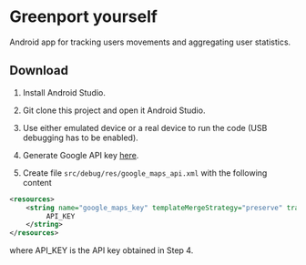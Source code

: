 Greenport yourself
============

Android app for tracking users movements and aggregating user statistics.

Download
--------

1. Install Android Studio.

2. Git clone this project and open it Android Studio.

3. Use either emulated device or a real device to run the code (USB debugging has to be enabled).

4. Generate Google API key [here](https://developers.google.com/maps/documentation/javascript/get-api-key#step-1-get-an-api-key-from-the-google-api-console).

5. Create file `src/debug/res/google_maps_api.xml` with the following content

```xml
<resources>
    <string name="google_maps_key" templateMergeStrategy="preserve" translatable="false">
         API_KEY
    </string>
</resources>
```

where API_KEY is the API key obtained in Step 4.
